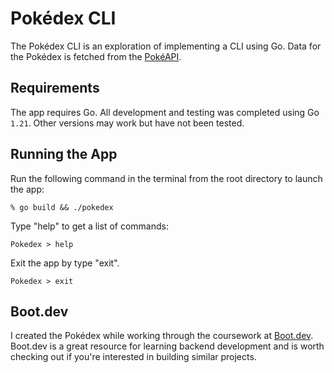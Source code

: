 # Pokédex CLI

The Pokédex CLI is an exploration of implementing a CLI using Go. Data for the Pokédex is fetched from the [PokéAPI](https://pokeapi.co).

## Requirements

The app requires Go. All development and testing was completed using Go `1.21`. Other versions may work but have not been tested.

## Running the App

Run the following command in the terminal from the root directory to launch the app:

```shell
% go build && ./pokedex
```

Type "help" to get a list of commands:

```shell
Pokedex > help
```

Exit the app by type "exit".

```shell
Pokedex > exit
```

## Boot.dev

I created the Pokédex while working through the coursework at [Boot.dev](https://boot.dev). Boot.dev is a great resource for learning backend development and is worth checking out if you're interested in building similar projects.

